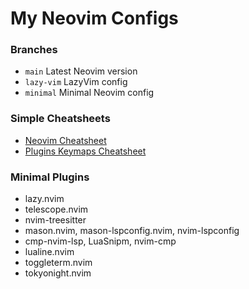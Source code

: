 # My Neovim Configs

### Branches
* `main` Latest Neovim version
* `lazy-vim` LazyVim config
* `minimal` Minimal Neovim config

### Simple Cheatsheets
* [Neovim Cheatsheet](https://github.com/tanrichi/nvim-dotfiles/blob/main/neovim-cheatsheet.md)
* [Plugins Keymaps Cheatsheet](https://github.com/tanrichi/nvim-dotfiles/blob/main/plugin-keymaps-cheatsheet.md)

### Minimal Plugins
* lazy.nvim
* telescope.nvim
* nvim-treesitter
* mason.nvim, mason-lspconfig.nvim, nvim-lspconfig
* cmp-nvim-lsp, LuaSnipm, nvim-cmp
* lualine.nvim
* toggleterm.nvim
* tokyonight.nvim
